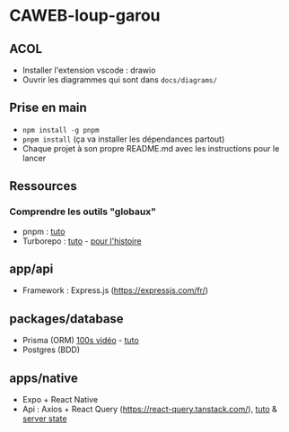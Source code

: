 # CAWEB-loup-garou

## ACOL

- Installer l'extension vscode : drawio
- Ouvrir les diagrammes qui sont dans `docs/diagrams/`

## Prise en main

- `npm install -g pnpm`
- `pnpm install` (ça va installer les dépendances partout)
- Chaque projet à son propre README.md avec les instructions pour le lancer

## Ressources

### Comprendre les outils "globaux"

- pnpm : [tuto](https://www.youtube.com/watch?v=mpxotS_9Dzc)
- Turborepo : [tuto](https://youtu.be/vE3LOHU0OV8) - [pour l'histoire](https://youtu.be/9iU_IE6vnJ8)

## app/api

- Framework : Express.js (https://expressjs.com/fr/)

## packages/database

- Prisma (ORM) [100s vidéo](https://youtu.be/rLRIB6AF2Dg) - [tuto](https://youtu.be/0My0On3lvTc)
- Postgres (BDD)

## apps/native

- Expo + React Native
- Api : Axios + React Query (https://react-query.tanstack.com/), [tuto](https://www.youtube.com/watch?v=3jlBocCieVU) & [server state](https://www.youtube.com/watch?v=XrzeZ3_-pBs)
